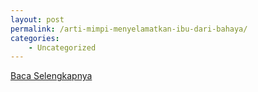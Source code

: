 ```yaml
---
layout: post
permalink: /arti-mimpi-menyelamatkan-ibu-dari-bahaya/
categories:
    - Uncategorized
---
```


[Baca Selengkapnya](/10)